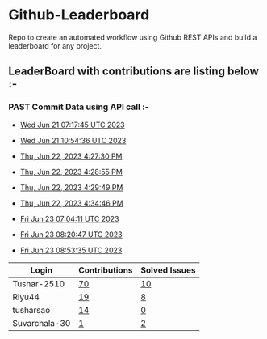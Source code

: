 # Github-Leaderboard
Repo to create an automated workflow using Github REST APIs and build a leaderboard for any project.
## LeaderBoard with contributions are listing below :-

### PAST Commit Data using API call :-

- [Wed Jun 21 07:17:45 UTC 2023](https://us-central1-js-capstone-backend.cloudfunctions.net/api/games/w3gWzPTEz9CNcASsKu1C/scores/)

- [Wed Jun 21 10:54:36 UTC 2023](https://us-central1-js-capstone-backend.cloudfunctions.net/api/games/iBBQCsAljTvrBQFuOb3u/scores/)

- [Thu, Jun 22, 2023  4:27:30 PM](https://us-central1-js-capstone-backend.cloudfunctions.net/api/games/kGBgbznhHxERHAqguLIo/scores/)
- [Thu, Jun 22, 2023  4:28:55 PM](https://us-central1-js-capstone-backend.cloudfunctions.net/api/games/9XXuvv9jkn8pyJF6eq62/scores/)
- [Thu, Jun 22, 2023  4:29:49 PM](https://us-central1-js-capstone-backend.cloudfunctions.net/api/games/qg88ZRsfYT72UT2OSk1m/scores/)
- [Thu, Jun 22, 2023  4:34:46 PM](https://us-central1-js-capstone-backend.cloudfunctions.net/api/games/AjoFRjk2mevpJgAZJrN6/scores/)
- [Fri Jun 23 07:04:11 UTC 2023](https://us-central1-js-capstone-backend.cloudfunctions.net/api/games/f1rC1pCglFqmU2GQOxw0/scores/)
- [Fri Jun 23 08:20:47 UTC 2023](https://us-central1-js-capstone-backend.cloudfunctions.net/api/games/uEy0xk5ipdhWxoQDvKRM/scores/)
- [Fri Jun 23 08:53:35 UTC 2023](https://us-central1-js-capstone-backend.cloudfunctions.net/api/games/EJB2CxSmOTdsoVl3HDA1/scores/)
<!--START_TABLE-->
| Login        | Contributions | Solved Issues |
| ------------ | ------------- | ------------- |
| Tushar-2510 | [70](https://github.com/Sopra-Banking-Software-Interns/Github-Leaderboard/commits?author=Tushar-2510) | [10](https://getpantry.cloud/apiv1/pantry/860a0c02-c763-41ca-9d31-ec787fc3202a/basket/Tushar-2510) |
| Riyu44 | [19](https://github.com/Sopra-Banking-Software-Interns/Github-Leaderboard/commits?author=Riyu44) | [8](https://getpantry.cloud/apiv1/pantry/860a0c02-c763-41ca-9d31-ec787fc3202a/basket/Riyu44) |
| tusharsao | [14](https://github.com/Sopra-Banking-Software-Interns/Github-Leaderboard/commits?author=tusharsao) | [0](https://getpantry.cloud/apiv1/pantry/860a0c02-c763-41ca-9d31-ec787fc3202a/basket/tusharsao) |
| Suvarchala-30 | [1](https://github.com/Sopra-Banking-Software-Interns/Github-Leaderboard/commits?author=Suvarchala-30) | [2](https://getpantry.cloud/apiv1/pantry/860a0c02-c763-41ca-9d31-ec787fc3202a/basket/Suvarchala-30) |
<!--END_TABLE-->
